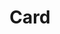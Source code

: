 ---
layout: docs
title: Card
github: https://github.com/react-native-material-design/react-native-material-design/blob/master/lib/Card/index.js
---